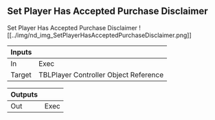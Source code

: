 ## Set Player Has Accepted Purchase Disclaimer
Set Player Has Accepted Purchase Disclaimer
![[../img/nd_img_SetPlayerHasAcceptedPurchaseDisclaimer.png]]

|Inputs||
|--|--|
| In | Exec |
| Target | TBLPlayer Controller Object Reference |

|Outputs||
|--|--|
| Out | Exec |
